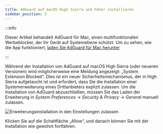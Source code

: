 ```yaml
---
title: AdGuard auf macOS High Sierra und höher installieren
sidebar_position: 3
---
```


:::info

Dieser Artikel behandelt AdGuard für Mac, einen multifunktionalen Werbeblocker, der Ihr Gerät auf Systemebene schützt. Um zu sehen, wie die App funktioniert, [laden Sie AdGuard für Mac herunter](https://agrd.io/download-kb-adblock)

:::

Während der Installation von AdGuard auf macOS High Sierra (oder neueren Versionen) wird möglicherweise eine Meldung angezeigt: „System Extension Blocked“. Dies ist ein neuer Sicherheitsmechanismus, der in High Sierra aufgetaucht ist und erfordert, dass Sie die Installation einer Systemerweiterung eines Drittanbieters explizit zulassen. Um die Installation von AdGuard abzuschließen, müssen Sie das Laden der Erweiterung in *System Preferences* → *Security & Privacy* → *General* manuell zulassen.

![Erweiterungsinstallation in den Einstellungen zulassen](https://cdn.adtidy.org/public/Adguard/kb/PicturesEN/highsierra.png)

Klicken Sie auf die Schaltfläche „Allow“, und danach können Sie mit der Installation wie gewohnt fortfahren.
